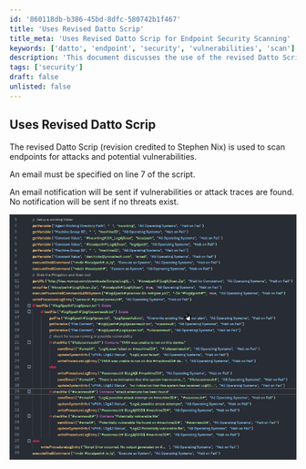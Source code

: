 ```yaml
---
id: '860118db-b386-45bd-8dfc-580742b1f467'
title: 'Uses Revised Datto Scrip'
title_meta: 'Uses Revised Datto Scrip for Endpoint Security Scanning'
keywords: ['datto', 'endpoint', 'security', 'vulnerabilities', 'scan']
description: 'This document discusses the use of the revised Datto Scrip, credited to Stephen Nix, for scanning endpoints for attacks and potential vulnerabilities. It outlines the requirement for an email to be specified in the script and explains the notification process for detected threats.'
tags: ['security']
draft: false
unlisted: false
---
```


## Uses Revised Datto Scrip

The revised Datto Scrip (revision credited to Stephen Nix) is used to scan endpoints for attacks and potential vulnerabilities.

An email must be specified on line 7 of the script.

An email notification will be sent if vulnerabilities or attack traces are found. No notification will be sent if no threats exist.

![Image](../../../static/img/Log4J-Scan-and-Remediation/image_1.png)

